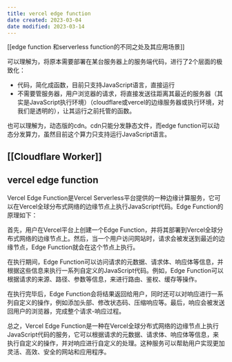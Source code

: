 ```yaml
---
title: vercel edge function
date created: 2023-03-04
date modified: 2023-03-14
---
```


[[edge function 和serverless function的不同之处及其应用场景]]

可以理解为，将原本需要部署在某台服务器上的服务端代码，进行了2个层面的极致化：

- 代码，简化成函数，目前只支持JavaScript语言，直接运行
- 不需要管服务器，用户浏览器的请求，将直接发送往距离其最近的服务器（其实是JavaScript执行环境）（cloudflare或vercel的边缘服务器或执行环境，对我们是透明的），让其运行之前托管的函数。

也可以理解为，动态版的cdn。cdn只能分发静态文件，而edge function可以动态分发算力，虽然目前这个算力只支持运行JavaScript语言。

## [[Cloudflare Worker]]

## vercel edge function

Vercel Edge Function是Vercel Serverless平台提供的一种边缘计算服务，它可以在Vercel全球分布式网络的边缘节点上执行JavaScript代码。Edge Function的原理如下：

首先，用户在Vercel平台上创建一个Edge Function，并将其部署到Vercel全球分布式网络的边缘节点上。然后，当一个用户访问网站时，请求会被发送到最近的边缘节点，Edge Function就会在这个节点上执行。

在执行期间，Edge Function可以访问请求的元数据、请求体、响应体等信息，并根据这些信息来执行一系列自定义的JavaScript代码。例如，Edge Function可以根据请求的来源、路径、参数等信息，来进行路由、鉴权、缓存等操作。

在执行完毕后，Edge Function会将结果返回给用户，同时还可以对响应进行一系列自定义的操作，例如添加头部、修改状态码、压缩响应等。最后，响应会被发送回用户的浏览器，完成整个请求-响应过程。

总之，Vercel Edge Function是一种在Vercel全球分布式网络的边缘节点上执行JavaScript代码的服务，它可以根据请求的元数据、请求体、响应体等信息，来执行自定义的操作，并对响应进行自定义的处理。这种服务可以帮助用户实现更加灵活、高效、安全的网站和应用程序。
